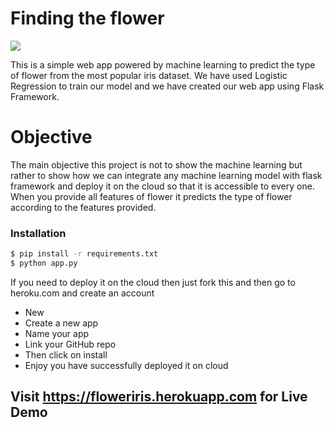 # Finding the flower

![](https://hgtvhome.sndimg.com/content/dam/images/grdn/fullset/2014/2/5/0/12-waltersgardens-hi14643-irisautumn-circus.jpg.rend.hgtvcom.616.411.suffix/1452644697576.jpeg)

This is a simple web app powered by machine learning to predict the type of flower from the most popular iris dataset.
We have used Logistic Regression to train our model and we have created our web app using Flask Framework.


# Objective
The main objective this project is not to show the machine learning but rather to show how we can integrate any machine learning model with flask framework  and deploy it on the cloud so that it is accessible to every one.
When you provide all features of flower it predicts the type of flower according to the features provided.


### Installation


```sh
$ pip install -r requirements.txt
$ python app.py
```
If you need to deploy it on the cloud then just fork this and then go to heroku.com and create an account
- New
- Create a new app
- Name your app
- Link your GitHub repo
- Then click on install 
- Enjoy you have successfully deployed it on cloud



## Visit https://floweriris.herokuapp.com   for Live Demo

